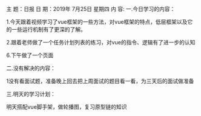 主 题：日报
日 期：2019年 7月25日 星期四
内 容:
一.今日学习的内容： 

1.今天跟着视频学习了vue框架的一些方法，对vue框架的特点，低层框架以及它的一些运行机制有了更深的了解。

2.跟着老师做了一个任务计划列表的练习，对vue的指令、逻辑有了进一步的认知

6.下午做了一个页面

二.没有解决的内容：  

1没有看面试题，准备晚上回去把上周面试的题目看一看，为三天后的面试做准备

三.明天的学习计划： 

明天搭配vue脚手架，做轮播图，复习原型链的知识